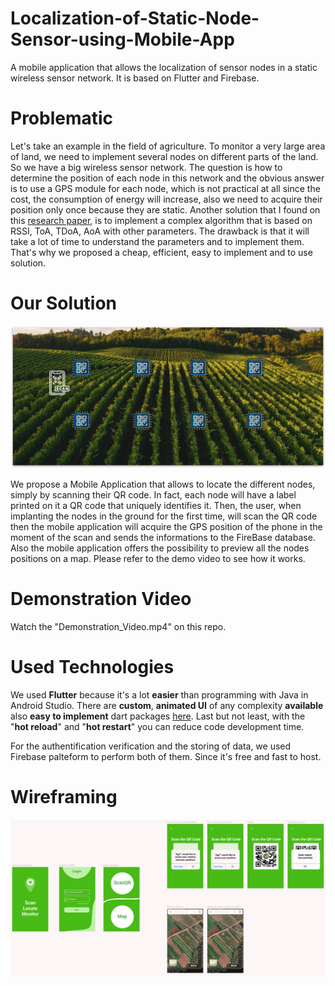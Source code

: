 # Localization-of-Static-Node-Sensor-using-Mobile-App

A mobile application that allows the localization of sensor nodes in a static wireless sensor network. It is based on Flutter and Firebase.

# Problematic

Let's take an example in the field of agriculture. To monitor a very large area of land, we need to implement several nodes on different parts of the land. So we have a big wireless sensor network. The question is how to determine the position of each node in this network and the obvious answer is to use a GPS module for each node, which is not practical at all since the cost, the consumption of energy will increase, also we need to acquire their position only once because they are static. Another solution that I found on this [research paper](https://www.ijmter.com/papers/volume-5/issue-3/node-localization-in-wireless-sensor-networks-an-overview.pdf), is to implement a complex algorithm that is based on RSSI, ToA, TDoA, AoA with other parameters. The drawback is that it will take a lot of time to understand the parameters and to implement them. That's why we proposed a cheap, efficient, easy to implement and to use solution.

# Our Solution

![Sensor Node QR Scan](img/SensorNode_QR_Scan.jpg)

We propose a Mobile Application that allows to locate the different nodes, simply by scanning their QR code. In fact, each node will have a label printed on it a QR code that uniquely identifies it. Then, the user, when implanting the nodes in the ground for the first time, will scan the QR code then the mobile application will acquire the GPS position of the phone in the moment of the scan and sends the informations to the FireBase database. Also the mobile application offers the possibility to preview all the nodes positions on a map. Please refer to the demo video to see how it works.

# Demonstration Video

Watch the "Demonstration_Video.mp4" on this repo.

# Used Technologies

We used **Flutter** because it's a lot **easier** than programming with Java in Android Studio. There are **custom**, **animated UI** of any complexity **available** also **easy to implement** dart packages [here](https://pub.dev/). Last but not least, with the "**hot reload**" and "**hot restart**" you can reduce code development time.

For the authentification verification and the storing of data, we used Firebase palteform to perform both of them. Since it's free and fast to host.

# Wireframing

![Wireframing](img/WireFraming.jpeg)
